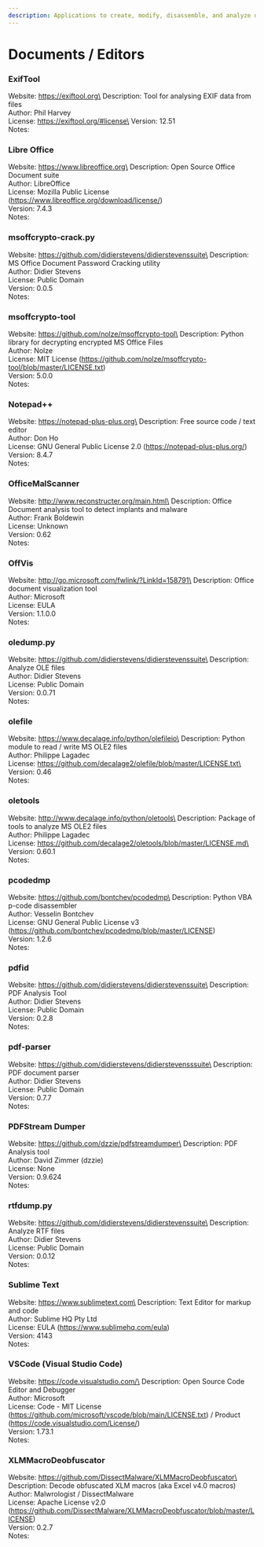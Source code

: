 ```yaml
---
description: Applications to create, modify, disassemble, and analyze document files.
---
```


# Documents / Editors

### ExifTool

Website: https://exiftool.org\
Description: Tool for analysing EXIF data from files\
Author: Phil Harvey\
License: https://exiftool.org/#license\
Version: 12.51\
Notes:

### Libre Office

Website: https://www.libreoffice.org\
Description: Open Source Office Document suite\
Author: LibreOffice\
License: Mozilla Public License (https://www.libreoffice.org/download/license/)\
Version: 7.4.3\
Notes:

### msoffcrypto-crack.py

Website: https://github.com/didierstevens/didierstevenssuite\
Description: MS Office Document Password Cracking utility\
Author: Didier Stevens\
License: Public Domain\
Version: 0.0.5\
Notes:

### msoffcrypto-tool

Website: https://github.com/nolze/msoffcrypto-tool\
Description: Python library for decrypting encrypted MS Office Files\
Author: Nolze\
License: MIT License (https://github.com/nolze/msoffcrypto-tool/blob/master/LICENSE.txt)\
Version: 5.0.0\
Notes:

### Notepad++

Website: https://notepad-plus-plus.org\
Description: Free source code / text editor\
Author: Don Ho\
License: GNU General Public License 2.0 (https://notepad-plus-plus.org/)\
Version: 8.4.7\
Notes:

### OfficeMalScanner

Website: http://www.reconstructer.org/main.html\
Description: Office Document analysis tool to detect implants and malware\
Author: Frank Boldewin\
License: Unknown\
Version: 0.62\
Notes:

### OffVis

Website: http://go.microsoft.com/fwlink/?LinkId=158791\
Description: Office document visualization tool\
Author: Microsoft\
License: EULA\
Version: 1.1.0.0\
Notes:

### oledump.py

Website: https://github.com/didierstevens/didierstevenssuite\
Description: Analyze OLE files\
Author: Didier Stevens\
License: Public Domain\
Version: 0.0.71\
Notes:

### olefile

Website: https://www.decalage.info/python/olefileio\
Description: Python module to read / write MS OLE2 files\
Author: Philippe Lagadec\
License: https://github.com/decalage2/olefile/blob/master/LICENSE.txt\
Version: 0.46\
Notes:

### oletools

Website: http://www.decalage.info/python/oletools\
Description: Package of tools to analyze MS OLE2 files\
Author: Philippe Lagadec\
License: https://github.com/decalage2/oletools/blob/master/LICENSE.md\
Version: 0.60.1\
Notes:

### pcodedmp

Website: https://github.com/bontchev/pcodedmp\
Description: Python VBA p-code disassembler\
Author: Vesselin Bontchev\
License: GNU General Public License v3 (https://github.com/bontchev/pcodedmp/blob/master/LICENSE)\
Version: 1.2.6\
Notes:

### pdfid

Website: https://github.com/didierstevens/didierstevenssuite\
Description: PDF Analysis Tool\
Author: Didier Stevens\
License: Public Domain\
Version: 0.2.8\
Notes:

### pdf-parser

Website: https://github.com/didierstevens/didierstevensssuite\
Description: PDF document parser\
Author: Didier Stevens\
License: Public Domain\
Version: 0.7.7\
Notes:

### PDFStream Dumper

Website: https://github.com/dzzie/pdfstreamdumper\
Description: PDF Analysis tool\
Author: David Zimmer (dzzie)\
License: None\
Version: 0.9.624\
Notes:

### rtfdump.py

Website: https://github.com/didierstevens/didierstevenssuite\
Description: Analyze RTF files\
Author: Didier Stevens\
License: Public Domain\
Version: 0.0.12\
Notes:

### Sublime Text

Website: https://www.sublimetext.com\
Description: Text Editor for markup and code\
Author: Sublime HQ Pty Ltd\
License: EULA (https://www.sublimehq.com/eula)\
Version: 4143\
Notes:

### VSCode (Visual Studio Code)

Website: https://code.visualstudio.com/\
Description: Open Source Code Editor and Debugger\
Author: Microsoft\
License: Code - MIT License (https://github.com/microsoft/vscode/blob/main/LICENSE.txt) / Product (https://code.visualstudio.com/License/)\
Version: 1.73.1\
Notes:

### XLMMacroDeobfuscator

Website: https://github.com/DissectMalware/XLMMacroDeobfuscator\
Description: Decode obfuscated XLM macros (aka Excel v4.0 macros)\
Author: Malwrologist / DissectMalware\
License: Apache License v2.0 (https://github.com/DissectMalware/XLMMacroDeobfuscator/blob/master/LICENSE)\
Version: 0.2.7\
Notes:

